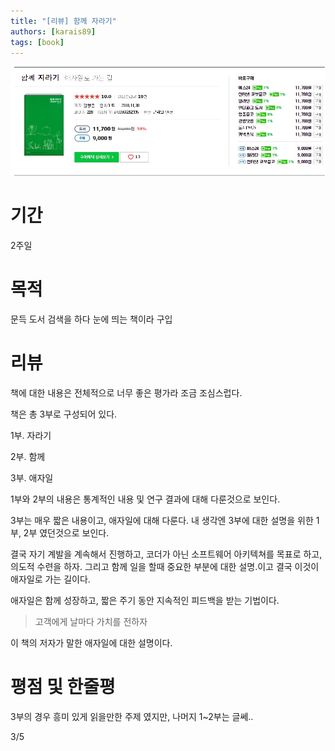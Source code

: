 ```yaml
---
title: "[리뷰] 함께 자라기"
authors: [karais89]
tags: [book]
---
```


![book image](./27.jpg)

# 기간

2주일

# 목적

문득 도서 검색을 하다 눈에 띄는 책이라 구입

# 리뷰

책에 대한 내용은 전체적으로 너무 좋은 평가라 조금 조심스럽다.

책은 총 3부로 구성되어 있다.

1부. 자라기

2부. 함께

3부. 애자일

1부와 2부의 내용은 통계적인 내용 및 연구 결과에 대해 다룬것으로 보인다.

3부는 매우 짧은 내용이고, 애자일에 대해 다룬다. 내 생각엔 3부에 대한 설명을 위한 1부, 2부 였던것으로 보인다.

결국 자기 계발을 계속해서 진행하고, 코더가 아닌 소프트웨어 아키텍쳐를 목표로 하고, 의도적 수련을 하자. 그리고 함께 일을 할때 중요한 부분에 대한 설명.이고 결국 이것이 애자일로 가는 길이다.

애자일은 함께 성장하고, 짧은 주기 동안 지속적인 피드백을 받는 기법이다. 

> 고객에게 날마다 가치를 전하자

이 책의 저자가 말한 애자일에 대한 설명이다.

# 평점 및 한줄평

3부의 경우 흥미 있게 읽을만한 주제 였지만, 나머지 1~2부는 글쎄..

3/5